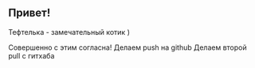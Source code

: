 ## Привет!

Тефтелька - замечательный котик )

Совершенно с этим согласна!
Делаем push на github
Делаем второй pull с гитхаба
